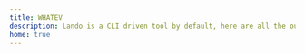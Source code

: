 ```yaml
---
title: WHATEV
description: Lando is a CLI driven tool by default, here are all the out of the box commands it runs.
home: true
---
```

